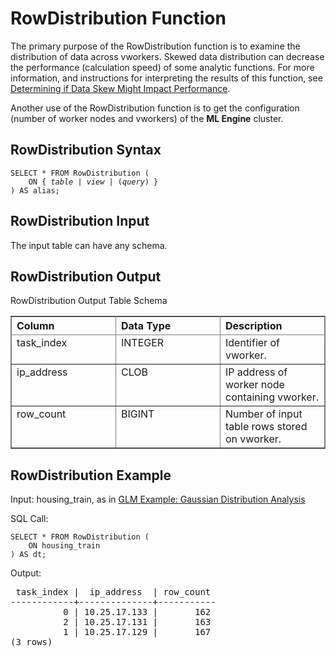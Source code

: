 <html><head></head><body><div class="nested0" aria-labelledby="ariaid-title1" topicindex="1" topicid="ddn1563998292313" id="ddn1563998292313"><h1 class="title topictitle1" id="ariaid-title1">RowDistribution Function</h1><div class="body refbody"><div class="section" id="ddn1563998292313__section_N10024_N10021_N10001">
<p class="p">The primary purpose of the RowDistribution function is to examine the distribution of data across vworkers. Skewed data distribution can decrease the performance (calculation speed) of some analytic functions. For more information, and instructions for interpreting the results of this function, see <a href="hrf1550170185805.md">Determining if Data Skew Might Impact Performance</a>.</p>
<p class="p">Another use of the RowDistribution function is to get the configuration (number of worker nodes and vworkers) of the <span><b>ML Engine</b></span> cluster.</p></div><div class="section" id="ddn1563998292313__section_N10037_N10021_N10001">
<h2 class="title sectiontitle">RowDistribution Syntax</h2><pre class="pre codeblock" xml:space="preserve"><code>SELECT * FROM RowDistribution (
    <span>ON { <var class="keyword varname">table</var> | <var class="keyword varname">view</var> | (<var class="keyword varname">query</var>) }</span> 
) AS alias;
</code></pre></div><div class="section" id="ddn1563998292313__section_N10045_N10021_N10001">
<h2 class="title sectiontitle">RowDistribution Input</h2>
<p class="p">The input table can have any schema.</p></div><div class="section" id="ddn1563998292313__section_N1004E_N10021_N10001">
<h2 class="title sectiontitle">RowDistribution Output</h2><div class="tablenoborder"><table cellpadding="4" cellspacing="0" summary="" id="ddn1563998292313__table_N10054_N1004E_N10021_N10001" class="table" frame="border" border="1" rules="all"><div class="caption"><span>RowDistribution Output Table Schema</span></div><colgroup span="1"><col style="width:33.33333333333333%" span="1"></col><col style="width:33.33333333333333%" span="1"></col><col style="width:33.33333333333333%" span="1"></col></colgroup><thead class="thead" style="text-align:left;"><tr class="row"><th class="entry cellrowborder" style="vertical-align:top;" id="d419620e87" rowspan="1" colspan="1">Column</th><th class="entry cellrowborder" style="vertical-align:top;" id="d419620e89" rowspan="1" colspan="1">Data Type</th><th class="entry cellrowborder" style="vertical-align:top;" id="d419620e91" rowspan="1" colspan="1">Description</th></tr></thead><tbody class="tbody"><tr class="row"><td class="entry cellrowborder" style="vertical-align:top;" headers="d419620e87" rowspan="1" colspan="1">task_index</td><td class="entry cellrowborder" style="vertical-align:top;" headers="d419620e89" rowspan="1" colspan="1">INTEGER</td><td class="entry cellrowborder" style="vertical-align:top;" headers="d419620e91" rowspan="1" colspan="1">Identifier of vworker.</td></tr><tr class="row"><td class="entry cellrowborder" style="vertical-align:top;" headers="d419620e87" rowspan="1" colspan="1">ip_address</td><td class="entry cellrowborder" style="vertical-align:top;" headers="d419620e89" rowspan="1" colspan="1">CLOB</td><td class="entry cellrowborder" style="vertical-align:top;" headers="d419620e91" rowspan="1" colspan="1">IP address of worker node containing vworker.</td></tr><tr class="row"><td class="entry cellrowborder" style="vertical-align:top;" headers="d419620e87" rowspan="1" colspan="1">row_count</td><td class="entry cellrowborder" style="vertical-align:top;" headers="d419620e89" rowspan="1" colspan="1">BIGINT</td><td class="entry cellrowborder" style="vertical-align:top;" headers="d419620e91" rowspan="1" colspan="1">Number of input table rows stored on vworker.</td></tr></tbody></table></div></div><div class="section" id="ddn1563998292313__section_N1009E_N10021_N10001">
<h2 class="title sectiontitle">RowDistribution Example</h2>
<p class="p">Input: housing_train, as in <a href="eej1558472403086.md#oec1507151560699">GLM Example: Gaussian Distribution Analysis</a></p>
<p class="p">SQL Call:</p><pre class="pre codeblock" xml:space="preserve"><code>SELECT * FROM RowDistribution (
    ON housing_train 
) AS dt;
</code></pre>
<p class="p">Output:</p><pre class="pre screen" xml:space="preserve"> task_index |  ip_address  | row_count 
------------+--------------+-----------
          0 | 10.25.17.133 |       162
          2 | 10.25.17.131 |       163
          1 | 10.25.17.129 |       167
(3 rows)
</pre></div></div></div></body></html>
